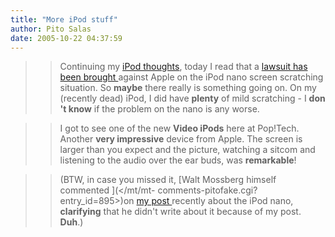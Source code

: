 ```yaml
---
title: "More iPod stuff"
author: Pito Salas
date: 2005-10-22 04:37:59
---
```


>>

>> Continuing my [iPod thoughts](</weblogs/archives/000895.php>), today I read
that a [lawsuit has been brought
](<http://www.betanews.com/article/Apple_Sued_Over_Nano_Scratching/1129913472>)against
Apple on the iPod nano screen scratching situation. So **maybe** there really
is something going on. On my (recently dead) iPod, I did have **plenty** of
mild scratching - I **don 't know** if the problem on the nano is any worse.

>>

>> I got to see one of the new **Video iPods** here at Pop!Tech. Another
**very impressive** device from Apple. The screen is larger than you expect
and the picture, watching a sitcom and listening to the audio over the ear
buds, was **remarkable**!

>>

>> (BTW, in case you missed it, [Walt Mossberg himself commented ](</mt/mt-
comments-pitofake.cgi?entry_id=895>)on [my post
](</weblogs/archives/000895.php>)recently about the iPod nano, **clarifying**
that he didn't write about it because of my post. **Duh**.)


